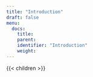 ```yaml
---
title: "Introduction"
draft: false
menu:
  docs:
    title:
    parent:
    identifier: "Introduction"
    weight:
---
```


{{< children >}}
